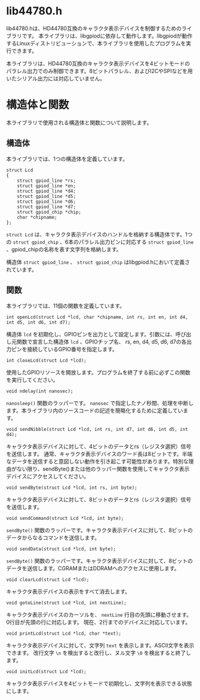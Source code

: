# lib44780.h

lib44780.hは、HD44780互換のキャラクタ表示デバイスを制御するためのライブラリです。
本ライブラリは、libgpiodに依存して動作します。libgpiodが動作するLinuxディストリビューションで、本ライブラリを使用したプログラムを実行できます。

本ライブラリは、HD44780互換のキャラクタ表示デバイスを4ビットモードのパラレル出力でのみ制御できます。8ビットパラレル、およびI2CやSPIなどを用いたシリアル出力には対応していません。

# 構造体と関数

本ライブラリで使用される構造体と関数について説明します。

## 構造体

本ライブラリでは、1つの構造体を定義しています。

```
struct Lcd
{
	struct gpiod_line *rs;
	struct gpiod_line *en;
	struct gpiod_line *d4;
	struct gpiod_line *d5;
	struct gpiod_line *d6;
	struct gpiod_line *d7;
	struct gpiod_chip *chip;
	char *chipname;
};
```

`struct Lcd` は、キャラクタ表示デバイスのハンドルを格納する構造体です。1つの `struct gpiod_chip` 、6本のパラレル出力ピンに対応する `struct gpiod_line` 、gpiod_chipの名称を表す文字列を格納します。

構造体 `struct gpiod_line` 、 `struct gpiod_chip` はlibgpiod.hにおいて定義されています。

## 関数

本ライブラリでは、11個の関数を定義しています。

`int openLcd(struct Lcd *lcd, char *chipname, int rs, int en, int d4, int d5, int d6, int d7);`

構造体 `lcd` を初期化し、GPIOピンを出力として設定します。引数には、呼び出し元関数で宣言した構造体 `lcd` 、GPIOチップ名、 rs, en, d4, d5, d6, d7の各出力ピンを接続しているGPIO番号を指定します。

`int closeLcd(struct Lcd *lcd);`

使用したGPIOリソースを開放します。プログラムを終了する前に必ずこの関数を実行してください。

`void ndelay(int nanosec);`

`nanosleep()` 関数のラッパーです。 `nanosec` で指定したナノ秒間、処理を中断します。本ライブラリ内のソースコードの記述を簡略化するために定義しています。

`void sendNibble(struct Lcd *lcd, int rs, int d7, int d6, int d5, int d4);`

キャラクタ表示デバイスに対して、4ビットのデータとrs（レジスタ選択）信号を送信します。
通常、キャラクタ表示デバイスのワード長は8ビットです。半端なデータを送信すると意図しない動作を引き起こす可能性があります。特別な理由がない限り、sendByte()または他のラッパー関数を使用してキャラクタ表示デバイスにアクセスしてください。

`void sendByte(struct Lcd *lcd, int rs, int byte);`

キャラクタ表示デバイスに対して、8ビットのデータとrs（レジスタ選択）信号を送信します。

`void sendCommand(struct Lcd *lcd, int byte);`

`sendByte()` 関数のラッパーです。キャラクタ表示デバイスに対して、8ビットのデータからなるコマンドを送信します。

`void sendData(struct Lcd *lcd, int byte);`

`sendByte()` 関数のラッパーです。キャラクタ表示デバイスに対して、8ビットのデータを送信します。CGRAMまたはDDRAMへのアクセスに使用します。

`void clearLcd(struct Lcd *lcd);`

キャラクタ表示デバイスの表示をすべて消去します。

`void gotoLine(struct Lcd *lcd, int nextLine);`

キャラクタ表示デバイスのカーソルを、 `nextLine` 行目の先頭に移動させます。0行目が先頭の行に対応します。
現在、2行までのデバイスに対応しています。

`void printLcd(struct Lcd *lcd, char *text);`

キャラクタ表示デバイスに対して、文字列 `text` を表示します。ASCII文字を表示できます。
改行文字 `\n` を検出すると改行し、ヌル文字 `\0` を検出すると終了します。

`void initLcd(struct Lcd *lcd);`

キャラクタ表示デバイスを4ビットモードで初期化し、文字列を表示できる状態にします。
